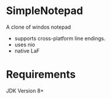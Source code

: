# SimpleNotepad
A clone of windos notepad
- supports cross-platform line endings.
- uses nio
- native LaF

# Requirements
JDK Version 8+
